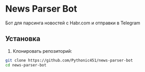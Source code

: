 # News Parser Bot

Бот для парсинга новостей с Habr.com и отправки в Telegram

## Установка

1. Клонировать репозиторий:
```bash
git clone https://github.com/Pythonic451/news-parser-bot
cd news-parser-bot
```
